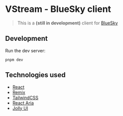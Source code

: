 # VStream - BlueSky client
> This is a **(still in development)** client for [BlueSky](https://bsky.app) 

## Development

Run the dev server:

```shellscript
pnpm dev
```

## Technologies used

- [React](https://react.dev/)
- [Remix](https://remix.run/)
- [TailwindCSS](https://tailwindcss.com/)
- [React Aria](https://react-spectrum.adobe.com/react-aria/)
- [Jolly UI](https://www.jollyui.dev/)
